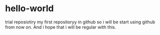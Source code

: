 # hello-world
trial reposiotiry
my first repositoryy in github
so i will be start using github from now on. And i hope that i will be regular with this.
